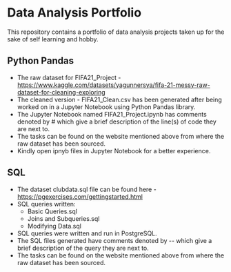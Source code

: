 # Data Analysis Portfolio
This repository contains a portfolio of data analysis projects taken up for the sake of self learning and hobby.

## Python Pandas
- The raw dataset for FIFA21_Project - https://www.kaggle.com/datasets/yagunnersya/fifa-21-messy-raw-dataset-for-cleaning-exploring
- The cleaned version - FIFA21_Clean.csv has been generated after being worked on in a Jupyter Notebook using Python Pandas library.  
- The Jupyter Notebook named FIFA21_Project.ipynb has comments denoted by # which give a brief description of the line(s) of code they are next to.   
- The tasks can be found on the website mentioned above from where the raw dataset has been sourced.    
- Kindly open ipnyb files in Jupyter Notebook for a better experience.  

## SQL
- The dataset clubdata.sql file can be found here - https://pgexercises.com/gettingstarted.html
- SQL queries written:
    - Basic Queries.sql
    - Joins and Subqueries.sql
    - Modifying Data.sql
- SQL queries were written and run in PostgreSQL.
- The SQL files generated have comments denoted by -- which give a brief description of the query they are next to.
- The tasks can be found on the website mentioned above from where the raw dataset has been sourced.

